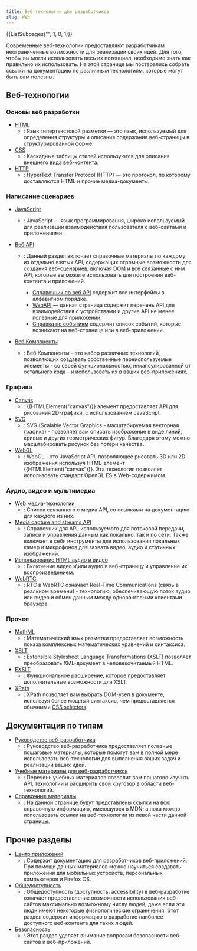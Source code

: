 ```yaml
---
title: Веб-технологии для разработчиков
slug: Web
---
```


<section id="Quick_links">
  {{ListSubpages("", 1, 0, 1)}}
</section>

Современные веб-технологии предоставляют разработчикам неограниченные возможности для реализации своих идей. Для того, чтобы вы могли использовать весь их потенциал, необходимо знать как правильно их использовать. На этой странице мы постарались собрать ссылки на документацию по различным технологиям, которые могут быть вам полезны.

## Веб-технологии

### Основы веб разработки

- [HTML](/ru/docs/Web/HTML)
  - : Язык гипертекстовой разметки — это язык, используемый для определения структуры и описания содержания веб-страницы в структурированной форме.
- [CSS](/ru/docs/Web/CSS)
  - : Каскадные таблицы стилей используются для описания внешнего вида веб-контента.
- [HTTP](/ru/docs/Web/HTTP)
  - : HyperText Transfer Protocol (HTTP) — это протокол, по которому доставляются HTML и прочие медиа-документы.

### Написание сценариев

- [JavaScript](/ru/docs/Web/JavaScript)
  - : JavaScript — язык программирования, широко используемый для реализации взаимодействия пользователя с веб-сайтами и приложениями.
- [Веб API](/ru/docs/Web/Reference/API)

  - : Данный раздел включает справочные материалы по каждому из отдельно взятых API, содержащих огромные возможности для создания веб-сценариев, включая [DOM](/ru/docs/DOM) и все связанные с ним API, которые вы можете использовать для построения веб-контента и приложений.

    - [Справочник по веб API](/ru/docs/Web/API) содержит все интерфейсы в алфавитном порядке.
    - [WebAPI](/ru/docs/WebAPI) — данная страница содержит перечень API для взаимодействия с устройствами и другие API не менее полезные для приложений.
    - [Справка по событиям](/docs/Web/Events) содержит список событий, которые возникают на веб-странице или в веб-приложении.

- [Веб Компоненты](/ru/docs/Web/Web_components)
  - : Веб Компоненты - это набор различных технологий, позволяющих создавать собственные переиспользуемые элементы - со своей функциональностью, инкапсулированной от остального кода - и использовать их в ваших веб-приложениях.

### Графика

- [Canvas](/ru/docs/Web/HTML/Canvas)
  - : {{HTMLElement("canvas")}} элемент предоставляет API для рисования 2D-графики, с использованием JavaScript.
- [SVG](/ru/docs/Web/SVG)
  - : SVG (Scalable Vector Graphics - масштабируемая векторная графика) - позволяет вам описать изображение в виде линий, кривых и других геометрических фигур. Благодаря этому можно масштабировать рисунок без потери качества.
- [WebGL](/ru/docs/Web/WebGL)
  - : WebGL - это JavaScript API, позволяющее рисовать 3D или 2D изображения используя HTML-элемент {{HTMLElement("canvas")}}. Эта технология позволяет использовать стандарт OpenGL ES в Web-содержимом.

### Аудио, видео и мультимедиа

- [Web медиа-технологии](/ru/docs/Web/Media)
  - : Список связанного с медиа API, со ссылками на документацию для каждого из них.
- [Media capture and streams API](/ru/docs/Web/API/Media_Streams_API)
  - : Справочник для API, используемого для потоковой передачи, записи и управления данным как локально, так и по сети. Также включает в себя инструменты для использования локальных камер и микрофонов для захвата видео, аудио и статичных изображений.
- [Использование HTML аудио и видео](/ru/docs/Learn/HTML/Multimedia_and_embedding/Video_and_audio_content)
  - : Включение видео и\или аудио в веб-страницу и управление их воспроизведением.
- [WebRTC](/ru/docs/Web/API/WebRTC_API)
  - : RTC в WebRTC означает Real-Time Communications (связь в реальном времени) - технологию, обеспечивающую поток аудио или видео и обмен данным между одноранговыми клиентами браузера.

### Прочее

- [MathML](/ru/docs/Web/MathML)
  - : Математический язык разметки предоставляет возможность показа комплексных математических уравнений и синтаксиса.
- [XSLT](/ru/docs/Web/XSLT)
  - : Extensible Stylesheet Language Transformations (XSLT) позволяет преобразовать XML-документ в человекочитаемый HTML.
- [EXSLT](/ru/docs/Web/EXSLT)
  - : Функциональное расширение, которое предоставляет дополнительные возможности для XSLT.
- [XPath](/ru/docs/Web/XPath)
  - : XPath позволяет вам выбрать DOM-узел в документе, используя более мощный синтаксис, чем предоставляется обычными [CSS selectors](/ru/docs/Web/CSS/CSS_Selectors).

## Документация по типам

- [Руководство веб-разработчика](/ru/docs/Web/Guide)
  - : Руководство веб-разработчика предоставляет полезные пошаговые материалы, которые помогут вам в полной мере использовать веб-технологии для выполнения ваших задач и реализации ваших идей.
- [Учебные материалы для веб-разработчиков](/ru/docs/Web/Tutorials)
  - : Перечень учебных материалов позволит вам пошагово изучить API, технологии и расширить свой кругозор в области веб-технологий.
- [Справочные материалы](/ru/docs/Web/Reference)
  - : На данной странице будут представлены ссылки на всю справочную информацию, имеющуюся в MDN; а пока можно использовать ссылки на веб-технологии из левой части данной страницы.

## Прочие разделы

- [Центр приложений](/ru/docs/Web/Apps)
  - : Содержит документацию для разработчиков веб-приложений. При помощи данных материалов можно научиться создавать приложения для мобильных устройств, персональных компьютеров и Firefox OS.
- [Общедоступность](/ru/docs/Web/Accessibility)
  - : Общедоступность (доступность, accessibility) в веб-разработке означает предоставление возможности использования веб-сайтов максимально возможному числу людей, даже если эти люди имеют некоторые физиологические ограничения. Этот раздел содержит информацию о разработке наиболее доступного веб-контента для таких людей.
- [Безопасность](/ru/docs/Web/Security)
  - : Этот раздел уделяет внимание вопросам безопасности веб-сайтов и веб-приложений.
